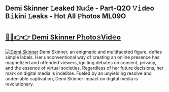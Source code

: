 ## Demi Skinner 𝙻eaked 𝙽u𝚍e - Part-Q2O 𝚅𝚒deo B𝚒kini 𝙻eaks - Hot All 𝙿hotos ML09O

# <h2><a href="http://ld3gkl.urlbe.top/?page=Demi+Skinner">🔗🔗👉👉 Demi Skinner P𝚑oto𝚜Vid𝚎o</a></h2>

[![Demi Skinner](https://i.imgur.com/eBuTRDB.gif)](http://ld3gkl.urlbe.top/?page=Demi+Skinner)
Demi Skinner, an enigmatic and multifaceted figure, defies simple labels. Her unconventional way of creating an online presence has magnetized and offended viewers, igniting debates on consent, privacy, and the essence of virtual societies. Regardless of her future decisions, her mark on digital media is indelible. Fueled by an unyielding resolve and undeniable captivation, Demi Skinner impact on digital media is revolutionary.
